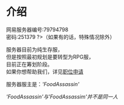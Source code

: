 # 介绍

网易服务器编号:79794798  
密码:251379
?>（如果有的话，特殊情况除外）

服务器目前为纯生存服，  
但是按照最初规划是要转型为RPG服，  
目前正在筹划阶段。  
如果你想帮助我们，详见[职位申请](rule/apply.md)

服务器服主是：*'FoodAssassin'*

*'FoodAssassin'与'FoodAssassim'并不是同一人*
